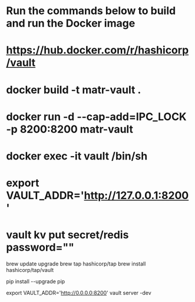 # Run the commands below to build and run the Docker image
# https://hub.docker.com/r/hashicorp/vault
# docker build -t matr-vault .
# docker run -d --cap-add=IPC_LOCK -p 8200:8200 matr-vault
# docker exec -it vault /bin/sh
# export VAULT_ADDR='http://127.0.0.1:8200'
# vault kv put secret/redis password=""

brew update upgrade
brew tap hashicorp/tap
brew install hashicorp/tap/vault

pip install --upgrade pip

export VAULT_ADDR='http://0.0.0.0:8200'
vault server -dev